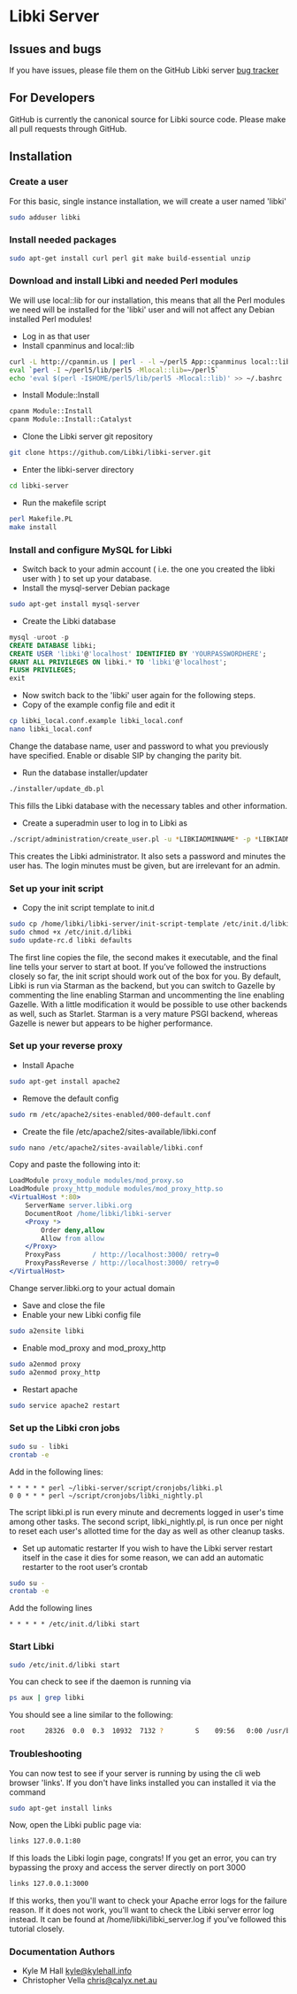 # Libki Server

## Issues and bugs
If you have issues, please file them on the GitHub Libki server [bug tracker](https://github.com/Libki/libki-server/issues)

## For Developers
GitHub is currently the canonical source for Libki source code. Please make all pull requests through GitHub.

## Installation

### Create a user

For this basic, single instance installation, we will create a user named 'libki'

```bash
sudo adduser libki
```

### Install needed packages

```bash
sudo apt-get install curl perl git make build-essential unzip
```

### Download and install Libki and needed Perl modules

We will use local::lib for our installation, this means that all the Perl modules we need will be installed for the 'libki' user and will not affect any Debian installed Perl modules!

* Log in as that user
* Install cpanminus and local::lib
```bash
curl -L http://cpanmin.us | perl - -l ~/perl5 App::cpanminus local::lib
eval `perl -I ~/perl5/lib/perl5 -Mlocal::lib=~/perl5`
echo 'eval $(perl -I$HOME/perl5/lib/perl5 -Mlocal::lib)' >> ~/.bashrc
```
* Install Module::Install
```bash
cpanm Module::Install
cpanm Module::Install::Catalyst
````
* Clone the Libki server git repository
```bash
git clone https://github.com/Libki/libki-server.git
```
* Enter the libki-server directory
```bash
cd libki-server
````
* Run the makefile script
```bash
perl Makefile.PL
make install
```
### Install and configure MySQL for Libki
* Switch back to your admin account ( i.e. the one you created the libki user with ) to set up your database.
* Install the mysql-server Debian package
```bash
sudo apt-get install mysql-server
```
* Create the Libki database
```sql
mysql -uroot -p
CREATE DATABASE libki;
CREATE USER 'libki'@'localhost' IDENTIFIED BY 'YOURPASSWORDHERE';
GRANT ALL PRIVILEGES ON libki.* TO 'libki'@'localhost';
FLUSH PRIVILEGES;
exit
```
* Now switch back to the 'libki' user again for the following steps.
* Copy of the example config file and edit it
```bash
cp libki_local.conf.example libki_local.conf
nano libki_local.conf
```
Change the database name, user and password to what you previously have specified. Enable or disable SIP by changing the parity bit.
* Run the database installer/updater
```bash
./installer/update_db.pl
```
This fills the Libki database with the necessary tables and other information.
* Create a superadmin user to log in to Libki as
```bash
./script/administration/create_user.pl -u *LIBKIADMINNAME* -p *LIBKIADMINPASSWORD* -s -m 999
```
This creates the Libki administrator. It also sets a password and minutes the user has. The login minutes must be given, but are irrelevant for an admin.
### Set up your init script
* Copy the init script template to init.d
```bash
sudo cp /home/libki/libki-server/init-script-template /etc/init.d/libki
sudo chmod +x /etc/init.d/libki
sudo update-rc.d libki defaults
```
The first line copies the file, the second makes it executable, and the final line tells your server to start at boot.
If you’ve followed the instructions closely so far, the init script should work out of the box for you.
By default, Libki is run via Starman as the backend, but you can switch to Gazelle by commenting the line enabling Starman and uncommenting the line enabling Gazelle. With a little modification it would be possible to use other backends as well, such as Starlet.
Starman is a very mature PSGI backend, whereas Gazelle is newer but appears to be higher performance.

### Set up your reverse proxy
* Install Apache
```bash
sudo apt-get install apache2
```
* Remove the default config
```bash
sudo rm /etc/apache2/sites-enabled/000-default.conf
```
* Create the file /etc/apache2/sites-available/libki.conf
```bash
sudo nano /etc/apache2/sites-available/libki.conf
```
Copy and paste the following into it:
```apache
LoadModule proxy_module modules/mod_proxy.so
LoadModule proxy_http_module modules/mod_proxy_http.so
<VirtualHost *:80>
    ServerName server.libki.org
    DocumentRoot /home/libki/libki-server
    <Proxy *>
        Order deny,allow
        Allow from allow
    </Proxy>
    ProxyPass        / http://localhost:3000/ retry=0
    ProxyPassReverse / http://localhost:3000/ retry=0
</VirtualHost>
```
Change server.libki.org to your actual domain
* Save and close the file
* Enable your new Libki config file
```bash
sudo a2ensite libki
```
* Enable mod_proxy and mod_proxy_http
```bash
sudo a2enmod proxy
sudo a2enmod proxy_http
```
* Restart apache
```bash
sudo service apache2 restart
```
### Set up the Libki cron jobs
```bash
sudo su - libki
crontab -e
```
Add in the following lines:
```
* * * * * perl ~/libki-server/script/cronjobs/libki.pl
0 0 * * * perl ~/script/cronjobs/libki_nightly.pl
```
The script libki.pl is run every minute and decrements logged in user's time among other tasks.
The second script, libki_nightly.pl, is run once per night to reset each user's allotted time for the day as well as other cleanup tasks.

* Set up automatic restarter
If you wish to have the Libki server restart itself in the case it dies for some reason, we can add an automatic restarter to the root user’s crontab
```bash
sudo su -
crontab -e
```
Add the following lines
```
* * * * * /etc/init.d/libki start
```

### Start Libki
```bash
sudo /etc/init.d/libki start
```

You can check to see if the daemon is running via
```bash
ps aux | grep libki
```

You should see a line similar to the following:
```bash
root     28326  0.0  0.3  10932  7132 ?        S    09:56   0:00 /usr/bin/perl /home/libki/perl5/bin/start_server --daemonize --port 3000 --pid-file /home/libki/libki.pid --status-file /home/libki/libki.status --log-file /home/libki/libki_server.log -- /home/libki/perl5/bin/plackup -I /home/libki/Libki/lib -I /home/libki/perl5/lib/perl5/ -s Starman --workers 2 --max-requests 50000 -E production -a /home/libki/Libki/libki.psgi
```

### Troubleshooting

You can now test to see if your server is running by using the cli web browser 'links'. If you don't have links installed you can installed it via the command
```bash
sudo apt-get install links
```
Now, open the Libki public page via:
```bash
links 127.0.0.1:80
```
If this loads the Libki login page, congrats! If you get an error, you can try bypassing the proxy and access the server directly on port 3000
```bash
links 127.0.0.1:3000
```

If this works, then you'll want to check your Apache error logs for the failure reason. If it does not work, you'll want to check the Libki server error log instead. It can be found at /home/libki/libki_server.log if you've followed this tutorial closely.

### Documentation Authors
* Kyle M Hall kyle@kylehall.info
* Christopher Vella chris@calyx.net.au
